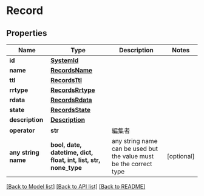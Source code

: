 # Record


## Properties
Name | Type | Description | Notes
------------ | ------------- | ------------- | -------------
**id** | [**SystemId**](SystemId.md) |  | 
**name** | [**RecordsName**](RecordsName.md) |  | 
**ttl** | [**RecordsTtl**](RecordsTtl.md) |  | 
**rrtype** | [**RecordsRrtype**](RecordsRrtype.md) |  | 
**rdata** | [**RecordsRdata**](RecordsRdata.md) |  | 
**state** | [**RecordsState**](RecordsState.md) |  | 
**description** | [**Description**](Description.md) |  | 
**operator** | **str** | 編集者 | 
**any string name** | **bool, date, datetime, dict, float, int, list, str, none_type** | any string name can be used but the value must be the correct type | [optional]

[[Back to Model list]](../README.md#documentation-for-models) [[Back to API list]](../README.md#documentation-for-api-endpoints) [[Back to README]](../README.md)



